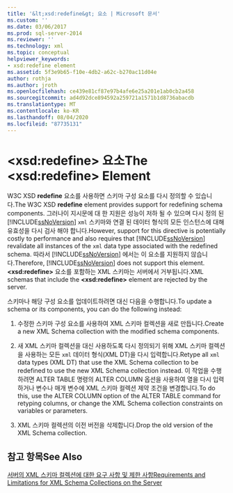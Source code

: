```yaml
---
title: '&lt;xsd:redefine&gt; 요소 | Microsoft 문서'
ms.custom: ''
ms.date: 03/06/2017
ms.prod: sql-server-2014
ms.reviewer: ''
ms.technology: xml
ms.topic: conceptual
helpviewer_keywords:
- xsd:redefine element
ms.assetid: 5f3e9b65-f10e-4db2-a62c-b270ac11d04e
author: rothja
ms.author: jroth
ms.openlocfilehash: ce439e81cf87e97b4afe6e25a201e1ab0cb2a458
ms.sourcegitcommit: ad4d92dce894592a259721a1571b1d8736abacdb
ms.translationtype: MT
ms.contentlocale: ko-KR
ms.lasthandoff: 08/04/2020
ms.locfileid: "87735131"
---
```

# <a name="the-ltxsdredefinegt-element"></a><span data-ttu-id="1978c-102">&lt;xsd:redefine&gt; 요소</span><span class="sxs-lookup"><span data-stu-id="1978c-102">The &lt;xsd:redefine&gt; Element</span></span>
  <span data-ttu-id="1978c-103">W3C XSD **redefine** 요소를 사용하면 스키마 구성 요소를 다시 정의할 수 있습니다.</span><span class="sxs-lookup"><span data-stu-id="1978c-103">The W3C XSD **redefine** element provides support for redefining schema components.</span></span> <span data-ttu-id="1978c-104">그러나이 지시문에 대 한 지원은 성능이 저하 될 수 있으며 다시 정의 된 [!INCLUDE[ssNoVersion](../../includes/ssnoversion-md.md)] `xml` 스키마와 연결 된 데이터 형식의 모든 인스턴스에 대해 유효성을 다시 검사 해야 합니다.</span><span class="sxs-lookup"><span data-stu-id="1978c-104">However, support for this directive is potentially costly to performance and also requires that [!INCLUDE[ssNoVersion](../../includes/ssnoversion-md.md)] revalidate all instances of the `xml` data type associated with the redefined schema.</span></span> <span data-ttu-id="1978c-105">따라서 [!INCLUDE[ssNoVersion](../../includes/ssnoversion-md.md)] 에서는 이 요소를 지원하지 않습니다.</span><span class="sxs-lookup"><span data-stu-id="1978c-105">Therefore, [!INCLUDE[ssNoVersion](../../includes/ssnoversion-md.md)] does not support this element.</span></span> <span data-ttu-id="1978c-106">**\<xsd:redefine>** 요소를 포함하는 XML 스키마는 서버에서 거부됩니다.</span><span class="sxs-lookup"><span data-stu-id="1978c-106">XML schemas that include the **\<xsd:redefine>** element are rejected by the server.</span></span>  
  
 <span data-ttu-id="1978c-107">스키마나 해당 구성 요소를 업데이트하려면 대신 다음을 수행합니다.</span><span class="sxs-lookup"><span data-stu-id="1978c-107">To update a schema or its components, you can do the following instead:</span></span>  
  
1.  <span data-ttu-id="1978c-108">수정한 스키마 구성 요소를 사용하여 XML 스키마 컬렉션을 새로 만듭니다.</span><span class="sxs-lookup"><span data-stu-id="1978c-108">Create a new XML Schema collection with the modified schema components.</span></span>  
  
2.  <span data-ttu-id="1978c-109">새 XML 스키마 컬렉션을 대신 사용하도록 다시 정의되기 위해 XML 스키마 컬렉션을 사용하는 모든 `xml` 데이터 형식(XML DT)을 다시 입력합니다.</span><span class="sxs-lookup"><span data-stu-id="1978c-109">Retype all `xml` data types (XML DT) that use the XML Schema collection to be redefined to use the new XML Schema collection instead.</span></span> <span data-ttu-id="1978c-110">이 작업을 수행하려면 ALTER TABLE 명령의 ALTER COLUMN 옵션을 사용하여 열을 다시 입력하거나 변수나 매개 변수에 XML 스키마 컬렉션 제약 조건을 변경합니다.</span><span class="sxs-lookup"><span data-stu-id="1978c-110">To do this, use the ALTER COLUMN option of the ALTER TABLE command for retyping columns, or change the XML Schema collection constraints on variables or parameters.</span></span>  
  
3.  <span data-ttu-id="1978c-111">XML 스키마 컬렉션의 이전 버전을 삭제합니다.</span><span class="sxs-lookup"><span data-stu-id="1978c-111">Drop the old version of the XML Schema collection.</span></span>  
  
## <a name="see-also"></a><span data-ttu-id="1978c-112">참고 항목</span><span class="sxs-lookup"><span data-stu-id="1978c-112">See Also</span></span>  
 [<span data-ttu-id="1978c-113">서버의 XML 스키마 컬렉션에 대한 요구 사항 및 제한 사항</span><span class="sxs-lookup"><span data-stu-id="1978c-113">Requirements and Limitations for XML Schema Collections on the Server</span></span>](requirements-and-limitations-for-xml-schema-collections-on-the-server.md)  
  
  
